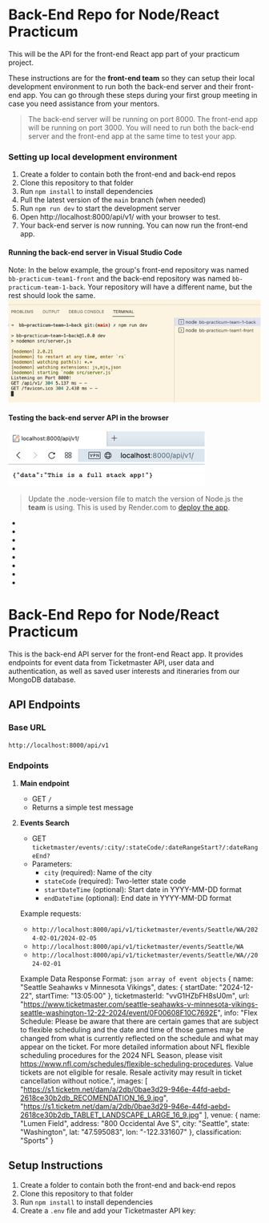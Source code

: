 # Back-End Repo for Node/React Practicum

This will be the API for the front-end React app part of your practicum project.

These instructions are for the **front-end team** so they can setup their local development environment to run
both the back-end server and their front-end app. You can go through these steps during your first group meeting
in case you need assistance from your mentors.

> The back-end server will be running on port 8000. The front-end app will be running on port 3000. You will need to run both the back-end server and the front-end app at the same time to test your app.

### Setting up local development environment

1. Create a folder to contain both the front-end and back-end repos
2. Clone this repository to that folder
3. Run `npm install` to install dependencies
4. Pull the latest version of the `main` branch (when needed)
5. Run `npm run dev` to start the development server
6. Open http://localhost:8000/api/v1/ with your browser to test.
7. Your back-end server is now running. You can now run the front-end app.

#### Running the back-end server in Visual Studio Code

Note: In the below example, the group's front-end repository was named `bb-practicum-team1-front` and the back-end repository was named `bb-practicum-team-1-back`. Your repository will have a different name, but the rest should look the same.
![vsc running](images/back-end-running-vsc.png)

#### Testing the back-end server API in the browser

![browser server](images/back-end-running-browser.png)

> Update the .node-version file to match the version of Node.js the **team** is using. This is used by Render.com to [deploy the app](https://render.com/docs/node-version).

-
-
-
-
-
-
-
-

# Back-End Repo for Node/React Practicum

This is the back-end API server for the front-end React app. It provides endpoints for event data from Ticketmaster API, user data and authentication, as well as saved user interests and itineraries from our MongoDB database.

## API Endpoints

### Base URL

`http://localhost:8000/api/v1`

### Endpoints

1. **Main endpoint**

   - GET `/`
   - Returns a simple test message

2. **Events Search**

   - GET `ticketmaster/events/:city/:stateCode/:dateRangeStart?/:dateRangeEnd?`
   - Parameters:
     - `city` (required): Name of the city
     - `stateCode` (required): Two-letter state code
     - `startDateTime` (optional): Start date in YYYY-MM-DD format
     - `endDateTime` (optional): End date in YYYY-MM-DD format

   Example requests:

   - `http://localhost:8000/api/v1/ticketmaster/events/Seattle/WA/2024-02-01/2024-02-05`
   - `http://localhost:8000/api/v1/ticketmaster/events/Seattle/WA`
   - `http://localhost:8000/api/v1/ticketmaster/events/Seattle/WA//2024-02-01`

   Example Data Response Format:
   ``json array of event objects``
      {
         name: "Seattle Seahawks v Minnesota Vikings",
         dates: {
            startDate: "2024-12-22",
            startTime: "13:05:00"
         },
         ticketmasterId: "vvG1HZbFH8sU0m",
         url: "https://www.ticketmaster.com/seattle-seahawks-v-minnesota-vikings-seattle-washington-12-22-2024/event/0F00608F10C7692E",
         info: "Flex Schedule: Please be aware that there are certain games that are subject to flexible scheduling and the date and time of those games may be changed from what is currently reflected on the schedule and what may appear on the ticket. For more detailed information about NFL flexible scheduling procedures for the 2024 NFL Season, please visit https://www.nfl.com/schedules/flexible-scheduling-procedures. Value tickets are not eligible for resale. Resale activity may result in ticket cancellation without notice.",
         images: [
            "https://s1.ticketm.net/dam/a/2db/0bae3d29-946e-44fd-aebd-2618ce30b2db_RECOMENDATION_16_9.jpg",
            "https://s1.ticketm.net/dam/a/2db/0bae3d29-946e-44fd-aebd-2618ce30b2db_TABLET_LANDSCAPE_LARGE_16_9.jpg"
            ],
         venue: {
            name: "Lumen Field",
            address: "800 Occidental Ave S",
            city: "Seattle",
            state: "Washington",
            lat: "47.595083",
            lon: "-122.331607"
            },
         classification: "Sports"
      }


## Setup Instructions

1. Create a folder to contain both the front-end and back-end repos
2. Clone this repository to that folder
3. Run `npm install` to install dependencies
4. Create a `.env` file and add your Ticketmaster API key:
